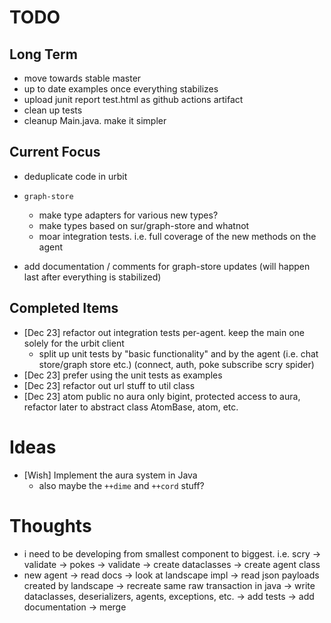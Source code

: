 # TODO

## Long Term
- move towards stable master
- up to date examples once everything stabilizes
- upload junit report test.html as github actions artifact
- clean up tests
- cleanup Main.java. make it simpler

## Current Focus
- deduplicate code in urbit

- `graph-store`
	- make type adapters for various new types?
	- make types based on sur/graph-store and whatnot
	- moar integration tests. i.e. full coverage of the new methods on the agent
	

- add documentation / comments for graph-store updates (will happen last after everything is stabilized)

## Completed Items
- [Dec 23] refactor out integration tests per-agent. keep the main one solely for the urbit client
  - split up unit tests by "basic functionality" and by the agent (i.e. chat store/graph store etc.) (connect, auth, poke subscribe scry spider)
- [Dec 23] prefer using the unit tests as examples
- [Dec 23] refactor out url stuff to util class
- [Dec 23] atom public no aura only bigint, protected access to aura, refactor later to abstract class AtomBase, atom, etc.

# Ideas


- [Wish] Implement the aura system in Java
	- also maybe the `++dime` and `++cord` stuff?


# Thoughts

- i need to be developing from smallest component to biggest. i.e.
  scry -> validate -> pokes -> validate -> create dataclasses -> create agent class
- new agent -> read docs -> look at landscape impl -> read json payloads created by landscape
  -> recreate same raw transaction in java -> write dataclasses, deserializers, agents, exceptions, etc.
  -> add tests -> add documentation -> merge
